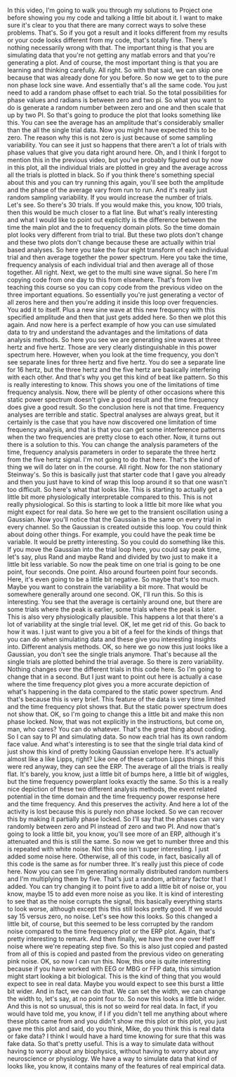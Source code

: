  In this video, I'm going to walk you through my solutions to Project one before showing you my code and talking a little bit about it. I want to make sure it's clear to you that there are many correct ways to solve these problems. That's. So if you got a result and it looks different from my results or your code looks different from my code, that's totally fine. There's nothing necessarily wrong with that. The important thing is that you are simulating data that you're not getting any matlab errors and that you're generating a plot. And of course, the most important thing is that you are learning and thinking carefully. All right. So with that said, we can skip one because that was already done for you before. So now we get to to the pure non phase lock sine wave. And essentially that's all the same code. You just need to add a random phase offset to each trial. So the total possibilities for phase values and radians is between zero and two pi. So what you want to do is generate a random number between zero and one and then scale that up by two PI. So that's going to produce the plot that looks something like this. You can see the average has an amplitude that's considerably smaller than the all the single trial data. Now you might have expected this to be zero. The reason why this is not zero is just because of some sampling variability. You can see it just so happens that there aren't a lot of trials with phase values that give you data right around here. Oh, and I think I forgot to mention this in the previous video, but you've probably figured out by now in this plot, all the individual trials are plotted in grey and the average across all the trials is plotted in black. So if you think there's something special about this and you can try running this again, you'll see both the amplitude and the phase of the average vary from run to run. And it's really just random sampling variability. If you would increase the number of trials. Let's see. So there's 30 trials. If you would make this, you know, 100 trials, then this would be much closer to a flat line. But what's really interesting and what I would like to point out explicitly is the difference between the time the main plot and the to frequency domain plots. So the time domain plot looks very different from trial to trial. But these two plots don't change and these two plots don't change because these are actually within trial based analyses. So here you take the four eight transform of each individual trial and then average together the power spectrum. Here you take the time, frequency analysis of each individual trial and then average all of those together. All right. Next, we get to the multi sine wave signal. So here I'm copying code from one day to this from elsewhere. That's from live teaching this course so you can copy code from the previous video on the three important equations. So essentially you're just generating a vector of all zeros here and then you're adding it inside this loop over frequencies. You add it to itself. Plus a new sine wave at this new frequency with this specified amplitude and then that just gets added here. So then we plot this again. And now here is a perfect example of how you can use simulated data to try and understand the advantages and the limitations of data analysis methods. So here you see we are generating sine waves at three hertz and five hertz. Those are very clearly distinguishable in this power spectrum here. However, when you look at the time frequency, you don't see separate lines for three hertz and five hertz. You do see a separate line for 16 hertz, but the three hertz and the five hertz are basically interfering with each other. And that's why you get this kind of beat like pattern. So this is really interesting to know. This shows you one of the limitations of time frequency analysis. Now, there will be plenty of other occasions where this static power spectrum doesn't give a good result and the time frequency does give a good result. So the conclusion here is not that time. Frequency analyses are terrible and static. Spectral analyses are always great, but it certainly is the case that you have now discovered one limitation of time frequency analysis, and that is that you can get some interference patterns when the two frequencies are pretty close to each other. Now, it turns out there is a solution to this. You can change the analysis parameters of the time, frequency analysis parameters in order to separate the three hertz from the five hertz signal. I'm not going to do that here. That's the kind of thing we will do later on in the course. All right. Now for the non stationary Steinway's. So this is basically just that starter code that I gave you already and then you just have to kind of wrap this loop around it so that one wasn't too difficult. So here's what that looks like. This is starting to actually get a little bit more physiologically interpretable compared to this. This is not really physiological. So this is starting to look a little bit more like what you might expect for real data. So here we get to the transient oscillation using a Gaussian. Now you'll notice that the Gaussian is the same on every trial in every channel. So the Gaussian is created outside this loop. You could think about doing other things. For example, you could have the peak time be variable. It would be pretty interesting. So you could do something like this. If you move the Gaussian into the trial loop here, you could say peak time, let's say, plus Rand and maybe Rand and divided by two just to make it a little bit less variable. So now the peak time on one trial is going to be one point, four seconds. One point. Also around fourteen point four seconds. Here, it's even going to be a little bit negative. So maybe that's too much. Maybe you want to constrain the variability a bit more. That would be somewhere generally around one second. OK, I'll run this. So this is interesting. You see that the average is certainly around one, but there are some trials where the peak is earlier, some trials where the peak is later. This is also very physiologically plausible. This happens a lot that there's a lot of variability at the single trial level. OK, let me get rid of this. Go back to how it was. I just want to give you a bit of a feel for the kinds of things that you can do when simulating data and these give you interesting insights into. Different analysis methods. OK, so here we go now this just looks like a Gaussian, you don't see the single trials anymore. That's because all the single trials are plotted behind the trial average. So there is zero variability. Nothing changes over the different trials in this code here. So I'm going to change that in a second. But I just want to point out here is actually a case where the time frequency plot gives you a more accurate depiction of what's happening in the data compared to the static power spectrum. And that's because this is very brief. This feature of the data is very time limited and the time frequency plot shows that. But the static power spectrum does not show that. OK, so I'm going to change this a little bit and make this non phase locked. Now, that was not explicitly in the instructions, but come on, man, who cares? You can do whatever. That's the great thing about coding. So I can say to PI and simulating data. So now each trial has its own random face value. And what's interesting is to see that the single trial data kind of just show this kind of pretty looking Gaussian envelope here. It's actually almost like a like Lipps, right? Like one of these cartoon Lipps things. If this were red anyway, they can see the ERP. The average of all the trials is really flat. It's barely, you know, just a little bit of bumps here, a little bit of wiggles, but the time frequency powerplant looks exactly the same. So this is a really nice depiction of these two different analysis methods, the event related potential in the time domain and the time frequency power response here and the time frequency. And this preserves the activity. And here a lot of the activity is lost because this is purely non phase locked. So we can recover this by making it partially phase locked. So I'll say that the phases can vary randomly between zero and PI instead of zero and two PI. And now that's going to look a little bit, you know, you'll see more of an ERP, although it's attenuated and this is still the same. So now we get to number three and this is repeated with white noise. Not this one isn't super interesting. I just added some noise here. Otherwise, all of this code, in fact, basically all of this code is the same as for number three. It's really just this piece of code here. Now you can see I'm generating normally distributed random numbers and I'm multiplying them by five. That's just a random, arbitrary factor that I added. You can try changing it to point five to add a little bit of noise or, you know, maybe 15 to add even more noise as you like. It is kind of interesting to see that as the noise corrupts the signal, this basically everything starts to look worse, although except this this still looks pretty good. If we would say 15 versus zero, no noise. Let's see how this looks. So this changed a little bit, of course, but this seemed to be less corrupted by the random noise compared to the time frequency plot or the ERP plot. Again, that's pretty interesting to remark. And then finally, we have the one over Heff noise where we're repeating step five. So this is also just copied and pasted from all of this is copied and pasted from the previous video on generating pink noise. OK, so now I can run this. Now, this one is quite interesting because if you have worked with EEG or MBG or FFP data, this simulation might start looking a bit biological. This is the kind of thing that you would expect to see in real data. Maybe you would expect to see this burst a little bit wider. And in fact, we can do that. We can set the width, we can change the width to, let's say, at no point four to. So now this looks a little bit wider. And this is not so unusual, this is not so weird for real data. In fact, if you would have told me, you know, if I if you didn't tell me anything about where these plots came from and you didn't show me this plot or this plot, you just gave me this plot and said, do you think, Mike, do you think this is real data or fake data? I think I would have a hard time knowing for sure that this was fake data. So that's pretty useful. This is a way to simulate data without having to worry about any biophysics, without having to worry about any neuroscience or physiology. We have a way to simulate data that kind of looks like, you know, it contains many of the features of real empirical data.
